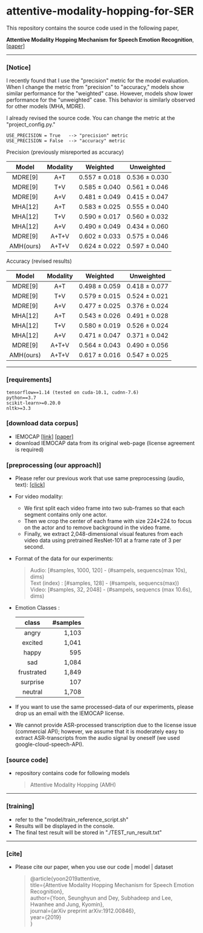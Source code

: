# attentive-modality-hopping-for-SER

This repository contains the source code used in the following paper,

**Attentive Modality Hopping Mechanism for Speech Emotion Recognition**, <a href="http://arxiv.org/abs/1912.00846">[paper]</a>

----------
### [Notice]
I recently found that I use the "precision" metric for the model evaluation.
When I change the metric from "precision" to "accuracy," models show similar performance for the "weighted" case. However, models show lower performance for the "unweighted" case.
This behavior is similarly observed for other models (MHA, MDRE). 

I already revised the source code. You can change the metric at the "project_config.py."

	USE_PRECISION = True   --> "precision" metric
	USE_PRECISION = False  --> "accuracy" metric


Precision (previously misreported as accuracy)

|   Model   | Modality | Weighted    | Unweighted  |
|:---------:|:--------:|-------------|-------------|
|  MDRE[9]  |    A+T   | 0.557 ± 0.018 | 0.536 ± 0.030 |
|  MDRE[9]  |    T+V   | 0.585 ± 0.040 | 0.561 ± 0.046 |
|  MDRE[9]  |    A+V   | 0.481 ± 0.049 | 0.415 ± 0.047 |
|  MHA[12]  |    A+T   | 0.583 ± 0.025 | 0.555 ± 0.040 |
|  MHA[12]  |    T+V   | 0.590 ± 0.017 | 0.560 ± 0.032 |
|  MHA[12]  |    A+V   | 0.490 ± 0.049 | 0.434 ± 0.060 |
|  MDRE[9]  |   A+T+V  | 0.602 ± 0.033 | 0.575 ± 0.046 |
| AMH(ours) |   A+T+V  | 0.624 ± 0.022 | 0.597 ± 0.040 |


Accuracy (revised results)

|   Model   | Modality | Weighted    | Unweighted |
|:---------:|:--------:|-------------|-------------|
|  MDRE[9]  |    A+T   | 0.498 ± 0.059 | 0.418 ± 0.077 |
|  MDRE[9]  |    T+V   | 0.579 ± 0.015 | 0.524 ± 0.021 |
|  MDRE[9]  |    A+V   | 0.477 ± 0.025 | 0.376 ± 0.024 |
|  MHA[12]  |    A+T   | 0.543 ± 0.026 | 0.491 ± 0.028 |
|  MHA[12]  |    T+V   | 0.580 ± 0.019 | 0.526 ± 0.024 |
|  MHA[12]  |    A+V   | 0.471 ± 0.047 | 0.371 ± 0.042 |
|  MDRE[9]  |   A+T+V  | 0.564 ± 0.043 | 0.490 ± 0.056 |
| AMH(ours) |   A+T+V  | 0.617 ± 0.016 | 0.547 ± 0.025 |


----------

### [requirements]
	tensorflow==1.14 (tested on cuda-10.1, cudnn-7.6)
	python==3.7
	scikit-learn>=0.20.0
	nltk>=3.3
    

### [download data corpus]
- IEMOCAP <a href="https://sail.usc.edu/iemocap/">[link]</a>
<a href="https://link.springer.com/article/10.1007/s10579-008-9076-6">[paper]</a>
- download IEMOCAP data from its original web-page (license agreement is required)


### [preprocessing (our approach)]
- Please refer our previous work that use same preprocessing (audio, text): <a href="https://github.com/david-yoon/multimodal-speech-emotion">[click] </a>
- For video modality:
	- We first split each video frame into two sub-frames so that each segment contains only one actor.
	- Then we crop the center of each frame with size 224*224 to focus on the actor and to remove background in the video frame.
	-  Finally, we extract 2,048-dimensional visual features from each video data using pretrained ResNet-101 at a frame rate of 3 per second.
- Format of the data for our experiments:
	> Audio: [#samples, 1000, 120] - (#sampels, sequencs(max 10s), dims) <br>
	> Text (index) : [#samples, 128] - (#sampels, sequencs(max)) <br>
	> Video: [#samples, 32, 2048] - (#sampels, sequencs (max 10.6s), dims) <br>
- Emotion Classes :

  |    class   | #samples |
  |:----------:|----------:|
  |    angry   |    1,103 |
  |   excited  |    1,041 |
  |    happy   |      595 |
  |     sad    |    1,084 |
  | frustrated |    1,849 |
  |  surprise  |      107 |
  |   neutral  |    1,708 |

- If you want to use the same processed-data of our experiments, please drop us an email with the IEMOCAP license.
- We cannot provide ASR-processed transcription due to the license issue (commercial API); however, we assume that it is moderately easy to extract ASR-transcripts from the audio signal by oneself (we used google-cloud-speech-API).




### [source code]
- repository contains code for following models
	 > Attentive Modality Hopping (AMH) <br>


----------

### [training]
- refer to the "model/train_reference_script.sh"
- Results will be displayed in the console. <br>
- The final test result will be stored in "./TEST_run_result.txt" <br>



----------


### [cite]
- Please cite our paper, when you use our code | model | dataset
	> @article{yoon2019attentive,<br>
  title={Attentive Modality Hopping Mechanism for Speech Emotion Recognition},<br>
  author={Yoon, Seunghyun and Dey, Subhadeep and Lee, Hwanhee and Jung, Kyomin},<br>
  journal={arXiv preprint arXiv:1912.00846},<br>
  year={2019}<br>
}
